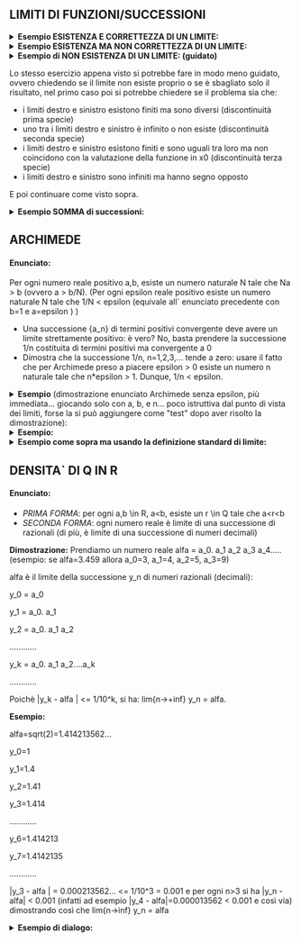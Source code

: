 ## LIMITI DI FUNZIONI/SUCCESSIONI

<details><summary><strong>Esempio ESISTENZA E CORRETTEZZA DI UN LIMITE:</strong></summary>

    rtal connect limiti exist_prover (istanza da catalogo)
    dimostra che il limite lim_{x --> 1} x^2+5
    > # esiste e vale
    > 6
    > # ti ho convinto? (y/n)
    < n
    > # allora stabilisci una tollerenza epsilon > 0
    < # ecco il mio epsilon:
    < 0.1
    > # ecco il mio delta:
    > # 0.04 (opppure più piccolo)
    > # proponi il tuo x nell'intorno [0.96,1.04]
    < 0.77
    > # vedi: 0.77 < 0.96, quindi in realtà sei fuori dell` intervallo, quindi non sei riuscito a confutare la mia affermazione che il limite esista e valga 6.
    > # lo vedi? Sei convinto che il limite esista e valga 6? (y/n)
    < n
    > # allora stabilisci una tollerenza epsilon > 0
    < # ecco il mio epsilon:
    < 0.1
    > # ecco il mio delta:
    > # 0.04 (opppure più piccolo)
    > # proponi il tuo x nell'intorno [0.96,1.04]
    > 0.98
    > # vedi: f(0.98) = y (=5.96), e y in [5.9,6.1]=[l-e,l+e], quindi non sei riuscito a confutare la mia affermazione che il limite esista e valga 6.
    > # lo vedi? Sei convinto che il limite esista e valga 6? (y/n)
    > y
    > # Oh beh, contento te... Alla prossima!
</details>

<details><summary><strong>Esempio ESISTENZA MA NON CORRETTEZZA DI UN LIMITE:</strong></summary>

    rtal connect limiti exist_prover (istanza da catalogo)
    dimostra se il limite lim_{x --> 1} x^2+5
    > # esiste e vale
    > 9
    > # ho ragione? (y/n)
    < n
    > # ah no? allora stabilisci una tollerenza epsilon > 0
    < # ecco il mio epsilon:
    < 0.1
    > # ecco il mio delta:
    > # 0.05 (opppure più piccolo)
    > # proponimi una x nell'intorno [0.95,1.05]
    < 1.03
    > # oh oh pare che tu mi abbia colto in fallo! f(1.03) = 6.06, e 6.06 non è in [8.9,9.1]=[l-e,l+e]. Quindi, dato che la mia affermazione pare non essere corretta, qual è il vero limite a cui tende questa funzione?
    < 7
    > # non so se mi fido molto, controlliamo insieme:
    > # il mio epsilon è:
    > 0.3
    > # stabilisci un tuo valore per delta > 0:
    < 0.14
    > non va bene, mi è bastato controllare la funzione in x=0.87, valore compreso in (1-0.14 , 1+0.14), ed ho constatato che f(0.87)=5.76 e 5.76 non è in (6.86 , 7.14)=(l+eppsilon , l-epsilon)
    > # vuoi correggere il tua delta o il risultato del limite? (delta/limite)
    < limite
    > # va bene, prova a dirmi il tuo risultato per lim_{x --> 1} x^2+5:
    < 6
    > # vediamo se hai ragione:
    > # il mio epsilon è:
    > 0.06
    > # stabilisci un tuo valore per delta > 0:
    < 0.1
    > # Wow mi hai convinto! Vale |f(x)-6| < epsilon per tutti i valori di x compresi nell` intervallo (x0-delta , x0+delta)=(0.9 , 1.1) che ho utilizzato per verificare il tuo risultato. 
    > # Ben fatto!
</details>

<details><summary><strong>Esempio di NON ESISTENZA DI UN LIMITE: (guidato)</strong></summary>

    rtal connect limiti exist_prover  (istanza da catalogo)
    dimostra se il limite lim_{x --> 0} 1/x
    > # esiste e vale
    > + inf
    > # mi credi? (y/n)
    < n
    > ah no? allora stabilisci una tolleranza N > 0
    < 5
    > # studiamo il limite destro e sinistro
    > # ecco il mio delta:
    > # 0.2
    > # proponi il tuo x nell'intorno (0 , 0.2)
    < 0.08
    > # ok, f(0.08) = 12.5 e 12.5 > N, quindi per ora vale la mia affermazione che il limite esista e valga +inf.
(si può fare una prova su due tre valori di x prima di passare al limite sinistro)

    > # proponi ora il tuo x nell'intorno (-0.2 , 0)
    < -0.15
    > # Oh no! f(-0.15) = -0.6666 e -0.6666 < N 
    > # Mi hai smentito! Non è vero che il limite esiste e vale +inf.
    > # Questo limite non esiste proprio, ben fatto!
</details>

Lo stesso esercizio appena visto si potrebbe fare in modo meno guidato, ovvero chiedendo se il limite non esiste proprio o se è sbagliato solo il risultato, nel primo caso poi si potrebbe chiedere se il problema sia che:
- i limiti destro e sinistro esistono finiti ma sono diversi (discontinuità prima specie)
- uno tra i limiti destro e sinistro è infinito o non esiste (discontinuità seconda specie)
- i limiti destro e sinistro esistono finiti e sono uguali tra loro ma non coincidono con la valutazione della funzione in x0 (discontinuità terza specie)
- i limiti destro e sinistro sono infiniti ma hanno segno opposto 

E poi continuare come visto sopra.



<details><summary><strong>Esempio SOMMA di successioni:</strong></summary>

    rtal connect limiti sum_prover (istanza da catalogo)
    > # dimostra che se lim_{x --> inf} (x-1)/x = 1 e lim_{x --> inf} x/(2x+3) = 1/2 
    > # allora lim_{x --> inf} (x-1)/x + x/(2x+5)
    > # esiste e vale
    > 3/2
    > # ti ho convinto? (y/n)
    < n
    > # allora consideriamo i due limiti singolarmente e poi la loro somma:
    > # stabilisci una tollerenza epsilon > 0 che varrà per tutto l'esercizio:
    < # ecco il mio epsilon:
    < 0.3
    > # il mio M_1, che vale per la funzione (x-1)/x e dipende da epsilon/2, è:
    > # 7
    > # proponi il tuo x > 7
    < 8
    > # vedi: f(8) = 0.875, e 0.875 in [0.85 , 1.15]=[l-epsilon/2,l+epsilon/2], quindi non sei riuscito a negare la mia affermazione che lim_{x --> inf} (x-1)/x = 1.
    > # Sei convinto che il limite esista e valga 1? (y/n)
    < y
    > # bene, passiamo al secondo limite
    > # ho ragione ad affermare che lim_{x --> inf} x/(2x+3) = 1/2? (y/n)
    < y
    > # ok, allora non avrai problemi a dimostrarlo insieme a me:
    > # proponi il tuo M_2 > 0 dipendente da epsilon/2:
    < 3.5
    > # Perfetto! Vale |g(x)-1/2| < 0.15 per tutti i valori di x > 3.5 che ho utilizzato per verificare la tua proposta.
    > # Cerchiamo quindi di concludere la nostra dimostrazione: per (x-1)/x + x/(2x+5)
    > # ecco il mio M_3:
    > # 7
    > # proponi il tuo x > 7
    < 9
    > # vedi: f+g (9) = 1.3175, e 1.3175 in [1.2 , 1.8]=[l-epsilon,l+epsilon], quindi non sei riuscito a confutare la mia affermazione che  lim_{x --> inf} (x-1)/x + x/(2x+5) esiste e vale 3/2.
    > # lo vedi? Sei convinto che il limite esista e valga 6? (y/n)
    < y
    > # Perfetto, alla prossima!

</details>

## ARCHIMEDE
#### Enunciato:
Per ogni numero reale positivo a,b, esiste un numero naturale N tale che Na > b (ovvero a > b/N).
(Per ogni epsilon reale positivo esiste un numero naturale N tale che 1/N < epsilon (equivale all` enunciato precedente con b=1 e a=epsilon ) )

- Una successione {a_n} di termini positivi convergente deve avere un limite strettamente positivo: è vero?
No, basta prendere la successione 1/n costituita di termini positivi ma convergente a 0
- Dimostra che la successione 1/n, n=1,2,3,... tende a zero:
usare il fatto che per Archimede preso a piacere epsilon > 0 esiste un numero n naturale tale che n*epsilon > 1. Dunque, 1/n < epsilon.

<details><summary><strong>Esempio</strong> (dimostrazione enunciato Archimede senza epsilon, più immediata... giocando solo con a, b, e n... poco istruttiva dal punto di vista dei limiti, forse la si può aggiungere come "test" dopo aver risolto la dimostrazione):</summary>

    > # è vero che per ogni numero reale positivo a,b, esiste un numero naturale N tale che na > b (ovvero a > b/N)? (y/n)
    < n
    > # allora mi stai dicendo che esistono due numeri reali a,b tali che per ogni naturale n abbiamo che an <= b, ovvero n <= b/a... vediamo se hai ragione tu
    > # dammi un valore per a (diverso da 0):
    < 3.1
    > # dammi un valore per b (diverso da 0):
    < 8.06
    > # proviamo allora a calcolare b/a = 8.06/3.1 = 2.6
    > # secondo te è vero che i numeri naturali sono tutti <= 2.6? (y/n)
    < n
    > # beh, basta prendere 3 per verificare che 3 > 2.6
    > # sei convinto ora? (y/n)
    < y
    > Meno male, alla prossima!
</details>

<details><summary><strong>Esempio:</strong></summary>

    > # Una successione {a_n} di termini positivi convergente non è detto che abbia un limite strettamente positivo
    > # sei d'accordo con me? (y/n)
    < n
    > # Allora consideriamo la successione 1/n, n=1,2,3,... questa successione è composta da termini positivi? (y/n)
    < y
    > # ma non converge ad un numero strettamente positivo... converge a 0!
    > # ti ho convinto? (y/n)
    < n
    > # Stabilisci un numero reale epsilon > 0:
    < 0.3
    > # se ti propongo n=4, si ha che 1/n=1/4=0.25 < 0.3 = epsilon
    > # proponimi un altro valore per epsilon > 0:
    < 0.2
    > # per n=6, si ha che 1/n = 1/6 = 0.166666 < 0.2 = epsilon
    > # vedi, per qualsiasi epsilon tu scelga, troverò sempre una n tale che 1/n < epsilon e più le epsilon sono piccole, più le n sono grandi
    > # ci credi ora che per n -> infinito il la successione 1/n converge a 0? (y/n)
    < y
    > # Molto bene!
</details>

<details><summary><strong>Esempio come sopra ma usando la definizione standard di limite:</strong></summary>

    > # Non è vero che una successione {a_n} di termini positivi convergente ha sempre un limite strettamente positivo
    > # sei d'accordo con me? (y/n)
    < n
    > # Allora consideriamo la successione a_n = 1/n, n=1,2,3,... questa successione è composta da termini positivi? (y/n)
    < y
    > # Ma non converge ad un numero strettamente positivo... converge a 0!
    > # Stabilisci un numero reale epsilon > 0:
    < 0.4
    > # Ecco il mio N:
    > # 2.5
    > # Proponi una tua x > 2.5:
    < 2.6
    > # vedi: a_n(2.6) =0.38, e 0.38 \in [-0.4 , 0.4]=[l-e,l+e], quindi non sei riuscito a confutare la mia affermazione.
    > # Sei convinto ora che la successione converga a 0? (y/n)
    > y
    > # Bene, alla prossima!
</details>



## DENSITA` DI Q IN R
#### Enunciato:
- _PRIMA FORMA_: per ogni a,b \in R, a<b, esiste un r \in Q tale che a<r<b
- _SECONDA FORMA_: ogni numero reale è limite di una successione di razionali (di più, è limite di una successione di numeri decimali)

**Dimostrazione:**
Prendiamo un numero reale alfa = a_0. a_1 a_2 a_3 a_4..... (esempio: se alfa=3.459 allora a_0=3, a_1=4, a_2=5, a_3=9)

alfa è il limite della successione y_n di numeri razionali (decimali):

y_0 = a_0

y_1 = a_0. a_1

y_2 = a_0. a_1 a_2

............

y_k = a_0. a_1 a_2....a_k 

............

Poichè |y_k - alfa | <= 1/10^k, si ha: lim{n->+inf} y_n = alfa.

**Esempio:**

alfa=sqrt(2)=1.414213562...

y_0=1

y_1=1.4

y_2=1.41

y_3=1.414

............

y_6=1.414213

y_7=1.4142135

............

|y_3 - alfa | = 0.000213562... <= 1/10^3 = 0.001 e per ogni n>3 si ha |y_n - alfa| < 0.001  (infatti ad esempio |y_4 - alfa|=0.000013562 < 0.001 e così via)  dimostrando così che lim{n->inf} y_n = alfa

<details><summary><strong>Esempio di dialogo:</strong></summary>
  
    > # dimostra che ogni numero reale è limite di una successione di razionali (di più, è limite di una successione di numeri decimali)
    > # dimostra quindi che lim{n->inf} y_n = alfa, dove 
    > alfa = sqrt(2) = 1,414213562373095049...
    > y_0=1
    > y_1=1.4
    > y_2=1.41
    > y_3=1.414
    > y_4=1.4142
    > y_5=1.41421
    > y_6=1.414213
    > y_7=1.4142135
    > ............
    > # ecco il mo epsilon:
    > 0.004
    > # stabilisci una M > 0 :
    < 3
    > # Molto bene! Vale |y_n - alfa| < 0.004 per tutti i valori di n > 3 che ho utilizzato per verificare la tua proposta.
    > # Hai dimostrato che lim{n->inf} y_n = alfa, ottimo lavoro!

</details>

